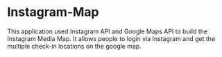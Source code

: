 # Instagram-Map

This application used Instagram API and Google Maps API to build the Instagram Media Map.
It allows people to login via Instagram and get the multiple check-in locations on the google map.
